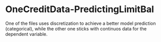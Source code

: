# OneCreditData-PredictingLimitBal
One of the files uses discretization to achieve a better model prediction (categorical), while the other one sticks with continuos data for the dependent variable.
